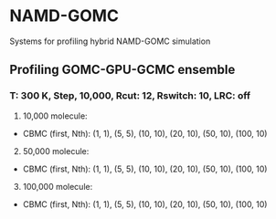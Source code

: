# NAMD-GOMC
Systems for profiling hybrid NAMD-GOMC simulation

## Profiling GOMC-GPU-GCMC ensemble
### T: 300 K, Step, 10,000, Rcut: 12, Rswitch: 10, LRC: off 
1. 10,000 molecule:
- CBMC (first, Nth): (1, 1), (5, 5), (10, 10), (20, 10), (50, 10), (100, 10)
2. 50,000 molecule:
- CBMC (first, Nth): (1, 1), (5, 5), (10, 10), (20, 10), (50, 10), (100, 10)
3. 100,000 molecule:
- CBMC (first, Nth): (1, 1), (5, 5), (10, 10), (20, 10), (50, 10), (100, 10)
